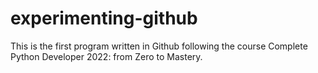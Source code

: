# experimenting-github
This is the first program written in Github following the course Complete Python Developer 2022: from Zero to Mastery.
